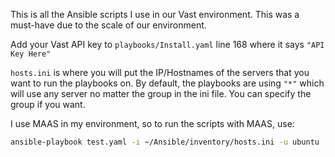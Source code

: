 This is all the Ansible scripts I use in our Vast environment. This was a must-have due to the scale of our environment.

Add your Vast API key to `playbooks/Install.yaml` line 168 where it says `"API Key Here"`

`hosts.ini` is where you will put the IP/Hostnames of the servers that you want to run the playbooks on. By default, the playbooks are using `"*"` which will use any server no matter the group in the ini file. You can specify the group if you want.

I use MAAS in my environment, so to run the scripts with MAAS, use:

```sh
ansible-playbook test.yaml -i ~/Ansible/inventory/hosts.ini -u ubuntu
